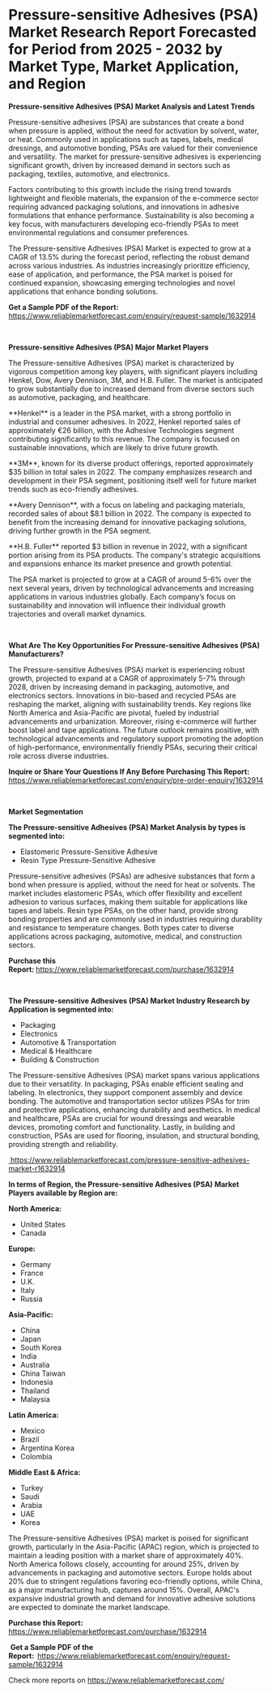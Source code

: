 <p><h1>Pressure-sensitive Adhesives (PSA) Market Research Report Forecasted for Period from 2025 -  2032 by Market Type, Market Application, and Region</h1></p><p><strong>Pressure-sensitive Adhesives (PSA) Market Analysis and Latest Trends</strong></p>
<p><p>Pressure-sensitive adhesives (PSA) are substances that create a bond when pressure is applied, without the need for activation by solvent, water, or heat. Commonly used in applications such as tapes, labels, medical dressings, and automotive bonding, PSAs are valued for their convenience and versatility. The market for pressure-sensitive adhesives is experiencing significant growth, driven by increased demand in sectors such as packaging, textiles, automotive, and electronics.</p><p>Factors contributing to this growth include the rising trend towards lightweight and flexible materials, the expansion of the e-commerce sector requiring advanced packaging solutions, and innovations in adhesive formulations that enhance performance. Sustainability is also becoming a key focus, with manufacturers developing eco-friendly PSAs to meet environmental regulations and consumer preferences. </p><p>The Pressure-sensitive Adhesives (PSA) Market is expected to grow at a CAGR of 13.5% during the forecast period, reflecting the robust demand across various industries. As industries increasingly prioritize efficiency, ease of application, and performance, the PSA market is poised for continued expansion, showcasing emerging technologies and novel applications that enhance bonding solutions.</p></p>
<p><strong>Get a Sample PDF of the Report:&nbsp;</strong> <a href="https://www.reliablemarketforecast.com/enquiry/request-sample/1632914?utm_campaign=3053&utm_medium=2&utm_source=Github&utm_content=ia&utm_term=29032025&utm_id=pressure-sensitive-adhesives-psa">https://www.reliablemarketforecast.com/enquiry/request-sample/1632914</a></p>
<p>&nbsp;</p>
<p><strong>Pressure-sensitive Adhesives (PSA) Major Market Players</strong></p>
<p><p>The Pressure-sensitive Adhesives (PSA) market is characterized by vigorous competition among key players, with significant players including Henkel, Dow, Avery Dennison, 3M, and H.B. Fuller. The market is anticipated to grow substantially due to increased demand from diverse sectors such as automotive, packaging, and healthcare.</p><p>**Henkel** is a leader in the PSA market, with a strong portfolio in industrial and consumer adhesives. In 2022, Henkel reported sales of approximately €26 billion, with the Adhesive Technologies segment contributing significantly to this revenue. The company is focused on sustainable innovations, which are likely to drive future growth.</p><p>**3M**, known for its diverse product offerings, reported approximately $35 billion in total sales in 2022. The company emphasizes research and development in their PSA segment, positioning itself well for future market trends such as eco-friendly adhesives.</p><p>**Avery Dennison**, with a focus on labeling and packaging materials, recorded sales of about $8.1 billion in 2022. The company is expected to benefit from the increasing demand for innovative packaging solutions, driving further growth in the PSA segment.</p><p>**H.B. Fuller** reported $3 billion in revenue in 2022, with a significant portion arising from its PSA products. The company's strategic acquisitions and expansions enhance its market presence and growth potential.</p><p>The PSA market is projected to grow at a CAGR of around 5-6% over the next several years, driven by technological advancements and increasing applications in various industries globally. Each company’s focus on sustainability and innovation will influence their individual growth trajectories and overall market dynamics.</p></p>
<p>&nbsp;</p>
<p><strong>What Are The Key Opportunities For Pressure-sensitive Adhesives (PSA) Manufacturers?</strong></p>
<p><p>The Pressure-sensitive Adhesives (PSA) market is experiencing robust growth, projected to expand at a CAGR of approximately 5-7% through 2028, driven by increasing demand in packaging, automotive, and electronics sectors. Innovations in bio-based and recycled PSAs are reshaping the market, aligning with sustainability trends. Key regions like North America and Asia-Pacific are pivotal, fueled by industrial advancements and urbanization. Moreover, rising e-commerce will further boost label and tape applications. The future outlook remains positive, with technological advancements and regulatory support promoting the adoption of high-performance, environmentally friendly PSAs, securing their critical role across diverse industries.</p></p>
<p><strong>Inquire or Share Your Questions If Any Before Purchasing This Report:</strong> <a href="https://www.reliablemarketforecast.com/enquiry/pre-order-enquiry/1632914?utm_campaign=3053&utm_medium=2&utm_source=Github&utm_content=ia&utm_term=29032025&utm_id=pressure-sensitive-adhesives-psa">https://www.reliablemarketforecast.com/enquiry/pre-order-enquiry/1632914</a></p>
<p>&nbsp;</p>
<p><strong>Market Segmentation</strong></p>
<p><strong>The Pressure-sensitive Adhesives (PSA) Market Analysis by types is segmented into:</strong></p>
<p><ul><li>Elastomeric Pressure-Sensitive Adhesive</li><li>Resin Type Pressure-Sensitive Adhesive</li></ul></p>
<p><p>Pressure-sensitive adhesives (PSAs) are adhesive substances that form a bond when pressure is applied, without the need for heat or solvents. The market includes elastomeric PSAs, which offer flexibility and excellent adhesion to various surfaces, making them suitable for applications like tapes and labels. Resin type PSAs, on the other hand, provide strong bonding properties and are commonly used in industries requiring durability and resistance to temperature changes. Both types cater to diverse applications across packaging, automotive, medical, and construction sectors.</p></p>
<p><strong>Purchase this Report:&nbsp;</strong><a href="https://www.reliablemarketforecast.com/purchase/1632914?utm_campaign=3053&utm_medium=2&utm_source=Github&utm_content=ia&utm_term=29032025&utm_id=pressure-sensitive-adhesives-psa">https://www.reliablemarketforecast.com/purchase/1632914</a></p>
<p>&nbsp;</p>
<p><strong>The Pressure-sensitive Adhesives (PSA) Market Industry Research by Application is segmented into:</strong></p>
<p><ul><li>Packaging</li><li>Electronics</li><li>Automotive & Transportation</li><li>Medical & Healthcare</li><li>Building & Construction</li></ul></p>
<p><p>The Pressure-sensitive Adhesives (PSA) market spans various applications due to their versatility. In packaging, PSAs enable efficient sealing and labeling. In electronics, they support component assembly and device bonding. The automotive and transportation sector utilizes PSAs for trim and protective applications, enhancing durability and aesthetics. In medical and healthcare, PSAs are crucial for wound dressings and wearable devices, promoting comfort and functionality. Lastly, in building and construction, PSAs are used for flooring, insulation, and structural bonding, providing strength and reliability.</p></p>
<p><a href="https://www.reliablemarketforecast.com/pressure-sensitive-adhesives-market-r1632914?utm_campaign=3053&utm_medium=2&utm_source=Github&utm_content=ia&utm_term=29032025&utm_id=pressure-sensitive-adhesives-psa">&nbsp;https://www.reliablemarketforecast.com/pressure-sensitive-adhesives-market-r1632914</a></p>
<p><strong>In terms of Region, the Pressure-sensitive Adhesives (PSA) Market Players available by Region are:</strong></p>
<p>
    <p> <strong> North America: </strong>
        <ul>
            <li>United States</li>
            <li>Canada</li>
        </ul>
        </p> 
    <p> <strong> Europe: </strong>
        <ul>
            <li>Germany</li>
            <li>France</li>
            <li>U.K.</li>
            <li>Italy</li>
            <li>Russia</li>
        </ul>
        </p> 
    <p> <strong> Asia-Pacific: </strong>
        <ul>
            <li>China</li>
            <li>Japan</li>
            <li>South Korea</li>
            <li>India</li>
            <li>Australia</li>
            <li>China Taiwan</li>
            <li>Indonesia</li>
            <li>Thailand</li>
            <li>Malaysia</li>
        </ul>
        </p> 
    <p> <strong> Latin America: </strong>
        <ul>
            <li>Mexico</li>
            <li>Brazil</li>
            <li>Argentina Korea</li>
            <li>Colombia</li>
        </ul>
        </p> 
    <p> <strong> Middle East & Africa: </strong>
        <ul>
            <li>Turkey</li>
            <li>Saudi</li>
            <li>Arabia</li>
            <li>UAE</li>
            <li>Korea</li>
        </ul>
    </p>
    </p>
<p><p>The Pressure-sensitive Adhesives (PSA) market is poised for significant growth, particularly in the Asia-Pacific (APAC) region, which is projected to maintain a leading position with a market share of approximately 40%. North America follows closely, accounting for around 25%, driven by advancements in packaging and automotive sectors. Europe holds about 20% due to stringent regulations favoring eco-friendly options, while China, as a major manufacturing hub, captures around 15%. Overall, APAC's expansive industrial growth and demand for innovative adhesive solutions are expected to dominate the market landscape.</p></p>
<p><strong>Purchase this Report: </strong><a href="https://www.reliablemarketforecast.com/purchase/1632914?utm_campaign=3053&utm_medium=2&utm_source=Github&utm_content=ia&utm_term=29032025&utm_id=pressure-sensitive-adhesives-psa">https://www.reliablemarketforecast.com/purchase/1632914</a></p>
<p>&nbsp;<strong>Get a Sample PDF of the Report:&nbsp;&nbsp;</strong><a href="https://www.reliablemarketforecast.com/enquiry/request-sample/1632914?utm_campaign=3053&utm_medium=2&utm_source=Github&utm_content=ia&utm_term=29032025&utm_id=pressure-sensitive-adhesives-psa">https://www.reliablemarketforecast.com/enquiry/request-sample/1632914</a></p>
<p><strong></strong></p>
<p>Check more reports on <a href="https://www.reliablemarketforecast.com/?utm_campaign=3053&utm_medium=2&utm_source=Github&utm_content=ia&utm_term=29032025&utm_id=pressure-sensitive-adhesives-psa">https://www.reliablemarketforecast.com/</a></p>